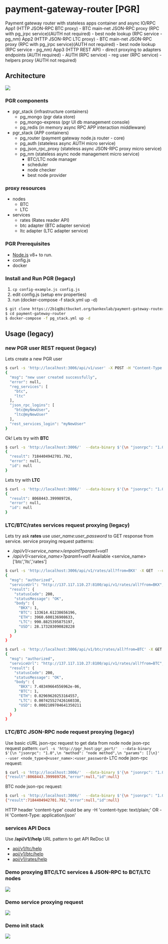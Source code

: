 # payment-gateway-router [PGR]
Payment gateway router with stateless apps container and async IO/RPC
App1 (HTTP JSON-RPC BTC proxy)
    - BTC main-net JSON-RPC proxy (RPC with pg_jrpc service)(AUTH not required)
    - best node lookup (RPC service - pg_nm)
App2 (HTTP JSON-RPC LTC proxy)
    - BTC main-net JSON-RPC proxy (RPC with pg_jrpc service)(AUTH not required)
    - best node lookup (RPC service - pg_nm)
App3 (HTTP REST API)
    - direct proxying to adapters endpoints (AUTH required)
    - AUTH (RPC service)
    - reg user (RPC service)
    - helpers proxy (AUTH not required)
## Architecture
![](pg_router.jpg)
### PGR components
- pgr_stack (infrastructure containers)
    - pg_mongo (pgr data store)
    - pg_mongo-express (pgr UI db management console)
    - pg_redis (in memory async RPC APP interaction middleware)
- pgr_stack (APP containers)
    - pg_router (payment gateway node.js router - core)
    - pg_auth (stateless async AUTH micro service)
    - pg_json_rpc_proxy (stateless async JSON-RPC proxy micro service)
    - pg_nm (stateless async node management micro service)
        - BTC/LTC node manager
        - scheduler
        - node checker
        - best node provider
### proxy resources 
- nodes
    - BTC
    - LTC
- services
    - rates (Rates reader API)
    - btc adapter (BTC adapter service)
    - ltc adapter (LTC adapter service)
### PGR Prerequisites
- [Node.js](https://nodejs.org/) v8+ to run.
- config.js 
- docker
### Install and Run PGR (legacy)
1. `cp config-example.js config.js`
2. edit config.js (setup env properties)
3. run (docker-compose -f stack.yml up -d)
```sh
$ git clone https://2b1q@bitbucket.org/bankexlab/payment-gateway-router.git
$ cd payment-gateway-router
$ docker-compose -f pg_stack.yml up -d
```
## Usage (legacy)
### new PGR user REST request (legacy)
Lets create a new PGR user
```sh
$ curl -s 'http://localhost:3006/api/v1/user' -X POST -H "Content-Type:application/json" --user myNewUser:myNewPassword -d '{}'
{
  "msg": "new user created successfully",
  "error": null,
  "reg_services": [
    "btc",
    "ltc"
  ],
  "json_rpc_logins": [
    "btc@myNewUser",
    "ltc@myNewUser"
  ],
  "rest_services_login": "myNewUser"
}
```
Ok! Lets try with **BTC**
```sh
$ curl -s 'http://localhost:3006/'  --data-binary $'{\n "jsonrpc": "1.0",\n "method": "getdifficulty",\n "params": []\n}' --user btc@myNewUser:myNewPassword |jq 
{
  "result": 7184404942701.792,
  "error": null,
  "id": null
}
```
Lets try with **LTC**
```sh
$ curl -s 'http://localhost:3006/'  --data-binary $'{\n "jsonrpc": "1.0",\n "method": "getdifficulty",\n "params": []\n}' --user ltc@myNewUser:myNewPassword |jq 
{
  "result": 8068443.399989726,
  "error": null,
  "id": null
}
```
### LTC/BTC/rates services request proxying (legacy)
Lets try ask **rates**
use *user_name:user_password* to GET response from service.
service proxying request patterns:
 - *<PGR>/api/v1/<service_name>/enpoint?param1=val1*
 - *<PGR>/api/v1/<service_name>?param1=val1*
 Available <service_name> ['btc','ltc','rates']
```sh
$ curl -s 'http://localhost:3006/api/v1/rates/all?from=BKX' -X GET  --user alex:123 -d '{}'
{
  "msg": "authorized",
  "serviceUrl": "http://137.117.110.27:8100/api/v1/rates/all?from=BKX",
  "result": {
    "statusCode": 200,
    "statusMessage": "OK",
    "body": {
      "BKX": 1,
      "BTC": 133614.61238656196,
      "ETH": 3960.600136908633,
      "LTC": 990.8825395875197,
      "USD": 28.173283090828228
    }
  }
}

$ curl -s 'http://localhost:3006/api/v1/btc/rates/all?from=BTC' -X GET  --user alex:123 -d '{}'
{
  "msg": "authorized",
  "serviceUrl": "http://137.117.110.27:8100/api/v1/rates/all?from=BTC",
  "result": {
    "statusCode": 200,
    "statusMessage": "OK",
    "body": {
      "BKX": 7.48349664556962e-06,
      "BTC": 1,
      "ETH": 0.02969620253164557,
      "LTC": 0.007425527426160338,
      "USD": 0.0002109704641350211
    }
  }
}
```
### LTC/BTC JSON-RPC node request proxying (legacy)
Use basic cURL json-rpc request to get data from node
node json-rpc request pattern:
`curl -s 'http://pgr_host:pgr_port/'  --data-binary $'{\n "jsonrpc": "1.0",\n "method": "node method",\n "params": []\n}' --user <node_type>@<user_name>:<user_password>`
LTC node json-rpc request:
```sh
$ curl -s 'http://localhost:3006/'  --data-binary $'{\n "jsonrpc": "1.0",\n "method": "getdifficulty",\n "params": []\n}' --user ltc@user7777:www
{"result":8068443.399989726,"error":null,"id":null}
```
BTC node json-rpc request:
```sh
$ curl -s 'http://localhost:3006/'  --data-binary $'{\n "jsonrpc": "1.0",\n "method": "getdifficulty",\n "params": []\n}' --user btc@user7777:www
{"result":7184404942701.792,"error":null,"id":null} 
```
HTTP header 'content-type' could be any -H 'content-type: text/plain;' OR -H 'Content-Type: application/json'
### services API Docs
Use **<PGR>/api/v1/<service>/help** URL pattern to get API ReDoc UI
 
- [api/v1/ltc/help](http://localhost:3006/api/v1/ltc/help)
- [api/v1/btc/help](http://localhost:3006/api/v1/btc/help)
- [api/v1/rates/help](http://localhost:3006/api/v1/rates/help)

### Demo proxying BTC/LTC services & JSON-RPC to BCT/LTC nodes
![](pgw_all.gif)
### Demo service proxying request
![](pgw_rates.gif)
### Demo init stack 
![](pgw.gif)

